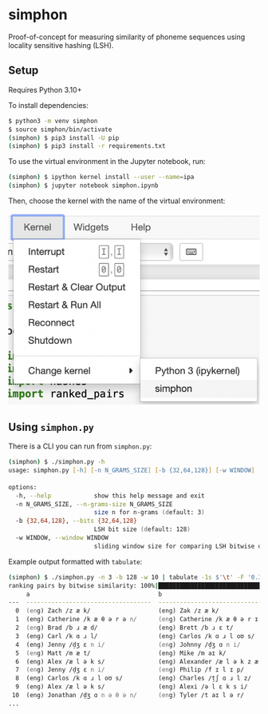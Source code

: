 # simphon
Proof-of-concept for measuring similarity of phoneme sequences using locality sensitive hashing (LSH).

## Setup

Requires Python 3.10+

To install dependencies:

```zsh
$ python3 -m venv simphon
$ source simphon/bin/activate
(simphon) $ pip3 install -U pip
(simphon) $ pip3 install -r requirements.txt
```

To use the virtual environment in the Jupyter notebook, run:

```zsh
(simphon) $ ipython kernel install --user --name=ipa
(simphon) $ jupyter notebook simphon.ipynb
```

Then, choose the kernel with the name of the virtual environment:

![Select the "simphon" kernel](kernel-select.png "kernel selection screenshot")

## Using `simphon.py`

There is a CLI you can run from `simphon.py`:

```zsh
(simphon) $ ./simphon.py -h
usage: simphon.py [-h] [-n N_GRAMS_SIZE] [-b {32,64,128}] [-w WINDOW]

options:
  -h, --help            show this help message and exit
  -n N_GRAMS_SIZE, --n-grams-size N_GRAMS_SIZE
                        size n for n-grams (default: 3)
  -b {32,64,128}, --bits {32,64,128}
                        LSH bit size (default: 128)
  -w WINDOW, --window WINDOW
                        sliding window size for comparing LSH bitwise differences (default: 10)
```

Example output formatted with `tabulate`:

```zsh
(simphon) $ ./simphon.py -n 3 -b 128 -w 10 | tabulate -1s $'\t' -F '0.3f'
ranking pairs by bitwise similarity: 100%|█████████████████████████████████████████████████| 703/703 [00:00<00:00, 1279772.44pair/s]
     a                                    b                                      simhash difference (in bits)    similarity score
---  -----------------------------------  -----------------------------------  ------------------------------  ------------------
  0  (eng) Zach /z æ k/                   (eng) Zak /z æ k/                                                 0               1.000
  1  (eng) Catherine /k æ θ ə r ə n/      (eng) Catherine /k æ θ ə r ɪ n/                                  54               0.789
  2  (eng) Brad /b ɹ æ d/                 (eng) Brett /b ɹ ɛ t/                                            68               0.734
  3  (eng) Carl /k ɑ ɹ l/                 (eng) Carlos /k ɑ ɹ l oʊ s/                                      74               0.711
  4  (eng) Jenny /d̠ʒ ɛ n i/               (eng) Johnny /d̠ʒ ɑ n i/                                          77               0.699
  5  (eng) Matt /m æ t/                   (eng) Mike /m aɪ k/                                              80               0.688
  6  (eng) Alex /æ l ə k s/               (eng) Alexander /æ l ə k z æ n d ɚ/                              84               0.672
  7  (eng) Jenny /d̠ʒ ɛ n i/               (eng) Philip /f ɪ l ɪ p/                                         86               0.664
  8  (eng) Carlos /k ɑ ɹ l oʊ s/          (eng) Charles /t̠ʃ ɑ ɹ l z/                                       88               0.656
  9  (eng) Alex /æ l ə k s/               (eng) Alexi /ə l ɛ k s i/                                        88               0.656
 10  (eng) Jonathan /d̠ʒ ɑ n ə θ ə n/      (eng) Tyler /t aɪ l ə r/                                         88               0.656
...
```
